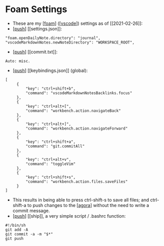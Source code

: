 # Foam Settings

- These are my [[foam]] ([[vscode]]) settings as of [[2021-02-26]]:
- [[push]] [[settings.json]]:
```
"foam.openDailyNote.directory": "journal",
"vscodeMarkdownNotes.newNoteDirectory": "WORKSPACE_ROOT",
```

- [[push]] [[commit.txt]]:
```
Auto: misc.
```

- [[push]] [[keybindings.json]] (global): 
```
[
     {
         "key": "ctrl+shift+b",
         "command": "vscodeMarkdownNotesBacklinks.focus"
     },
     {
         "key": "ctrl+alt+[",
         "command": "workbench.action.navigateBack"
     },
     {
         "key": "ctrl+alt+]",
         "command": "workbench.action.navigateForward"
     },
     {
         "key": "ctrl+shift+a",
         "command": "git.commitAll"
     },
     {
         "key": "ctrl+alt+v",
         "command": "toggleVim"
     },
     {
         "key": "ctrl+shift+s",
         "command": "workbench.action.files.saveFiles"
     }
]
```
- This results in being able to press ctrl-shift-s to save all files; and ctrl-shift-a to push changes to the [[agora]] without the need to write a commit message.
- [[push]] [[ship]], a very simple script / .bashrc function:
```
#!/bin/sh
git add -A
git commit -a -m "$*"
git push
```

[//begin]: # "Autogenerated link references for markdown compatibility"
[foam]: foam "Foam"
[vscode]: vscode "Vscode"
[2021-01-13]: journal/2021-01-13 "2021-01-13"
[push]: push "Push"
[agora]: agora "Agora"
[//end]: # "Autogenerated link references"
